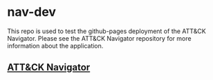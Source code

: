 # nav-dev
This repo is used to test the github-pages deployment of the ATT&CK Navigator. Please see the ATT&CK Navigator repository for more information about the application.

## [ATT&CK Navigator](https://github.com/mitre-attack/attack-navigator)
